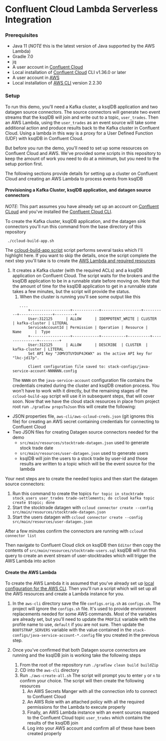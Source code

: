# Confluent Cloud Lambda Serverless Integration

### Prerequisites
* Java 11 (*_NOTE_* this is the latest version of Java supported by the AWS Lambda)
* Gradle 7.0
* jq
* A user account in [Confluent Cloud](https://www.confluent.io/confluent-cloud/tryfree/)
* Local installation of [Confluent Cloud](https://docs.confluent.io/ccloud-cli/current/install.html) CLI v1.36.0 or later
* A user account in [AWS](https://aws.amazon.com/)
* Local installation of [AWS CLI](https://aws.amazon.com/cli/) version 2.2.30


### Setup

To run this demo, you'll need a Kafka cluster, a ksqlDB application and two datagen source connectors.  The source connectors will generate two event streams that the ksqlDB will join and write
out to a topic, `user_trades`.  Then an AWS Lambda, using the `user_trades` as an event source will take some additional action and produce results back to the Kafka cluster in Confluent Cloud.
Using a lambda in this way is a proxy for a User Defined Function (UDF) with ksqlDB in Confluent Cloud.

But before you run the demo, you'll need to set up some resources on Confluent Cloud and AWS.  We've provided some scripts in this repository to keep the amount of work you need to do
at a minimum, but you need to the setup portion first.

The following sections provide details for setting up a cluster on Confluent Cloud and creating an AWS Lambda to process events from ksqlDB

#### Provisioning a Kafka Cluster, ksqlDB application, and datagen source connectors

*_NOTE_*: This part assumes you have already set up an account on [Confluent CLoud](https://confluent.cloud/) and you've installed the [Confluent Cloud CLI](https://docs.confluent.io/ccloud-cli/current/install.html).

To create the Kafka cluster, ksqlDB application, and the datagen sink connectors you'll run this command from the base directory of this repository

```shell
 ./ccloud-build-app.sh
```
           
The [ccloud-build-app script](ccloud-build-app.sh) script performs several tasks which I'll highlight here. If you want to skip the details, once the script complete the next step you'll take is to create the [AWS Lambda and required resources](#create-the-aws-lambda)

1. It creates a Kafka cluster (with the required ACLs) and a ksqlDB application on Confluent Cloud.  The script waits for the brokers and the ksqlDB application to be in a runnable state before moving on.
Note that the amount of time for the ksqlDB application to get in a runnable state takes a few minutes, but the script will provide the status.
   1. When the cluster is running you'll see some output like this
     ```shell
        ....
            +------------------+------------+------------------+----------+---------------+---------+
            User:312125      | ALLOW      | IDEMPOTENT_WRITE | CLUSTER  | kafka-cluster | LITERAL
            ServiceAccountId | Permission | Operation | Resource |     Name      |  Type
            +------------------+------------+-----------+----------+---------------+---------+
            User:312125      | ALLOW      | DESCRIBE  | CLUSTER  | kafka-cluster | LITERAL
            Set API Key "JOMV3TUYDUP4JKWX" as the active API key for "lkc-jd17p".

            Client configuration file saved to: stack-configs/java-service-account-NNNNNN.config

      ```
      The `NNNN` on the `java-service-account` configuration file contains the credentials created during the cluster and ksqlDB creation process.  You won't have to work with it directly, but the remaining stages of the `ccloud-build-app` script will use it in subsequent steps, that will cover soon.
Now that we have the cloud stack resources in place from project root run `./gradlew propsToJson` this will create the following:

* JSON properties file, `aws-cli/aws-ccloud-creds.json` (git ignores this file) for creating an AWS secret containing credentials for connecting to Confluent Cloud
* Two JSON files for creating Datagen source connectors needed for the demo
  * `src/main/resources/stocktrade-datagen.json` used to generate stock trade date
  * `src/main/resources/user-datagen.json` used to generate users
  * ksqlDB will join the users to a stock trade by user-id and those results are written to a topic which will be the event source for the lambda

Your next steps are to create the needed topics and then start the datagen source connectors:
1. Run this command to create the topics `for topic in stocktrade stock_users user_trades trade-settlements; do ccloud kafka topic create $topic; done`
2. Start the stocktrade datagen with `ccloud connector create --config src/main/resources/stocktrade-datagen.json`
3. Start the users datagen with `ccloud connector create --config src/main/resources/user-datagen.json`

After a few minutes confirm the connectors are running with `ccloud connector list`

Then navigate to Confluent Cloud click on ksqlDB then `Editor` then copy the contents of `src/main/resources/stocktrade-users.sql` ksqlDB will run this query to create an 
event stream of user-stocktrades which will trigger the AWS Lambda into action

#### Create the AWS Lambda

To create the AWS Lambda it is assumed that you've already set up [local configuration for the AWS CLI](https://docs.aws.amazon.com/cli/latest/userguide/cli-configure-quickstart.html). 
Then you'll run a script which will set up all the AWS resources and create a Lambda instance for you.

1. In the `aws-cli` directory save the file `configs.orig.sh` as `configs.sh`.  The project will ignore the `configs.sh` file.  It's used to provide environment 
replacements needed for some AWS commands. Most of the variables are already set, but you'll need to update the `PROFILE` variable with the profile name to use, `default` if you are not sure.
Then update the `BOOTSTRAP_SERVERS` variable with the value contained in the `stack-configs/java-service-account-*.config` file you created in the previous step.

2. Once you've confirmed that both Datagen source connectors are running and the ksqlDB join is working take the following steps
   1. From the root of the repository run `./gradlew clean build buildZip` 
   2. CD into the `aws-cli` directory
   3. Run `./aws-create-all.sh` The script will prompt you to enter `y` or `n` to confirm your choice.  The script will then create the following resources
      1. An AWS Secrets Manger with all the connection info to connect to Confluent Cloud
      2. An AWS Role with an attached policy with all the required permissions for the Lambda to execute properly
      3. Finally, an AWS Lambda instance with an event sources mapped to the Confluent Cloud topic `user_trades` which contains the results of the ksqlDB join
      4. Log into your AWS account and confirm all of these have been created properly

     
    